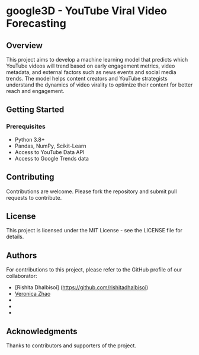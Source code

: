 # google3D - YouTube Viral Video Forecasting

## Overview
This project aims to develop a machine learning model that predicts which YouTube videos will trend based on early engagement metrics, video metadata, and external factors such as news events and social media trends. The model helps content creators and YouTube strategists understand the dynamics of video virality to optimize their content for better reach and engagement.

## Getting Started
### Prerequisites
- Python 3.8+
- Pandas, NumPy, Scikit-Learn
- Access to YouTube Data API
- Access to Google Trends data

## Contributing
Contributions are welcome. Please fork the repository and submit pull requests to contribute.

## License
This project is licensed under the MIT License - see the LICENSE file for details.

## Authors
For contributions to this project, please refer to the GitHub profile of our collaborator:
- [Rishita Dhalbisoi] (https://github.com/rishitadhalbisoi)
- [Veronica Zhao](https://github.com/ziqiveronica)
- 
-
-

## Acknowledgments
Thanks to contributors and supporters of the project.
